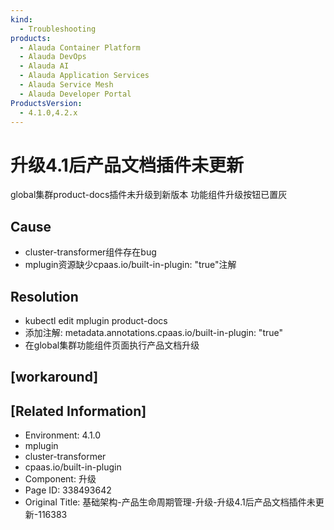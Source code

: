 ```yaml
---
kind:
  - Troubleshooting
products:
  - Alauda Container Platform
  - Alauda DevOps
  - Alauda AI
  - Alauda Application Services
  - Alauda Service Mesh
  - Alauda Developer Portal
ProductsVersion:
  - 4.1.0,4.2.x
---
```

<!-- A type of document that involves encountering a fault, diagnosing it, performing root cause analysis, and providing solutions. -->

# 升级4.1后产品文档插件未更新

global集群product-docs插件未升级到新版本 功能组件升级按钮已置灰

## Cause
- cluster-transformer组件存在bug
- mplugin资源缺少cpaas.io/built-in-plugin: "true"注解

## Resolution
- kubectl edit mplugin product-docs
- 添加注解: metadata.annotations.cpaas.io/built-in-plugin: "true"
- 在global集群功能组件页面执行产品文档升级

## [workaround]

## [Related Information]
- Environment: 4.1.0
- mplugin
- cluster-transformer
- cpaas.io/built-in-plugin
- Component: 升级
- Page ID: 338493642
- Original Title: 基础架构-产品生命周期管理-升级-升级4.1后产品文档插件未更新-116383
